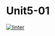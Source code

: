 # Unit5-01
[![linter](https://github.com/Ferna-S/Unit5-01/workflows/linter/badge.svg)](https://github.com/marketplace/actions/super-linter)
